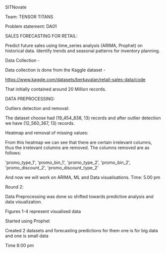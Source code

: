 SITNovate


Team: TENSOR TITANS


Problem statement: DA01


SALES FORECASTING FOR RETAIL:


Predict future sales using time_series analysis (ARIMA, Prophet) on historical data. Identify trends and seasonal patterns for inventory planning.

 Data Collection  - 

 
Data collection is done from the Kaggle dataset - 


https://www.kaggle.com/datasets/berkayalan/retail-sales-data/code


That initially contained around 20 Million records.


DATA PREPROCESSING: 


Outliers detection and removal:


The dataset choose had (19_454_838, 13) records and after outlier detection we have (12_560_367, 13) records.



Heatmap and removal of missing values:




From this heatmap we can see that there are certain irrelevant columns, thus the irrelevant columns are removed. The columns removed are as follows: 

'promo_type_1', 'promo_bin_1', 
    'promo_type_2', 'promo_bin_2', 
    'promo_discount_2', 'promo_discount_type_2'

And now we will work on ARIMA, ML and Data visualisations.
Time: 5.00 pm


Round 2:

Data Preprocessing was done so shifted towards predictive analysis and data visualization.

Figures 1-4 represent visualised data

Started using Prophet


Created 2 datasets and forecasting predictions for them one is for big data and one is small data

Time 8:00 pm
